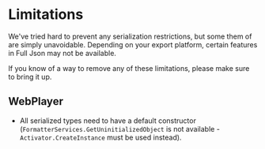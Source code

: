 # Limitations
We've tried hard to prevent any serialization restrictions, but some them of are simply unavoidable.
Depending on your export platform, certain features in Full Json may not be available.

If you know of a way to remove any of these limitations, please make sure to bring it up.

## WebPlayer

- All serialized types need to have a default constructor (`FormatterServices.GetUninitializedObject` is not available -
`Activator.CreateInstance` must be used instead).
